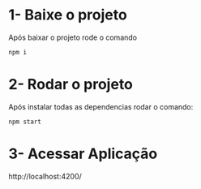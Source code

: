 # 1- Baixe o projeto

Após baixar o projeto rode o comando 

```npm i```

# 2- Rodar o projeto

Após instalar todas as dependencias rodar o comando: 

```npm start```

# 3- Acessar Aplicação

http://localhost:4200/



